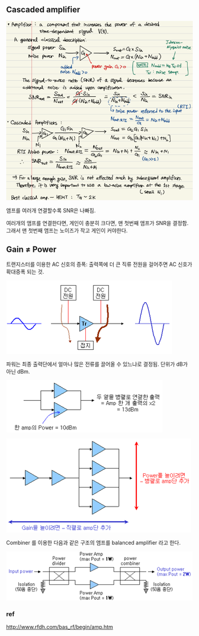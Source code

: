 
## Cascaded amplifier

![](./img/CascadedAmp.png)

앰프를 여러개 연결할수록 SNR은 나빠짐.

여러개의 앰프를 연결한다면, 게인이 충분히 크다면, 맨 첫번째 앰프가 SNR을 결정함. 그래서 맨 첫번째 앰프는 노이즈가 작고 게인이 커야한다.

## Gain $\neq$ Power

트랜지스터를 이용한 AC 신호의 증폭: 출력쪽에 더 큰 직류 전원을 걸어주면 AC 신호가 확대증폭 되는 것.

![](./img/TrAmp.jpg)

파워는 최종 출력단에서 얼마나 많은 전류를 끌어올 수 있느냐로 결정됨. 단위가 dB가 아닌 dBm.

![](./img/ampParallel.jpg)

![](./img/ampGainPower.jpg)

Combiner 를 이용한 다음과 같은 구조의 앰프를 balanced amplifier 라고 한다.

![](./img/BalancedAmp.jpg)


### ref

http://www.rfdh.com/bas_rf/begin/amp.htm